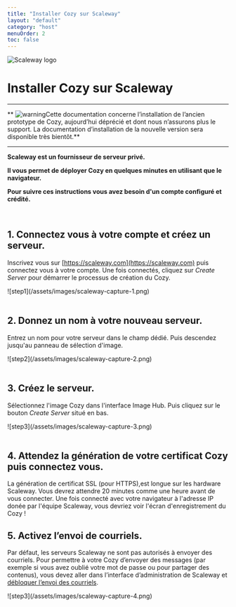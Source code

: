 ```yaml
---
title: "Installer Cozy sur Scaleway"
layout: "default"
category: "host"
menuOrder: 2
toc: false
---
```



<div class="install-inner-logo">
<img alt="Scaleway logo" src="/assets/images/host/scaleway-logo.svg">
</div>

# Installer Cozy sur Scaleway

---

** <img src="/assets/images/warning.png" alt="warning" class="warn">Cette documentation concerne l’installation de l’ancien prototype de Cozy, aujourd’hui déprécié et dont nous n’assurons plus le support. La documentation d’installation de la nouvelle version sera disponible très bientôt.**

---


**Scaleway est un fournisseur de serveur privé.**

**Il vous permet de déployer Cozy en quelques minutes en utilisant que le
navigateur.**

**Pour suivre ces instructions vous avez besoin d'un compte configuré et
crédité.**

<br>

## 1. Connectez vous à votre compte et créez un serveur.

Inscrivez vous sur [https://scaleway.com](https://scaleway.com) puis connectez
vous à votre compte. Une fois connectés, cliquez sur *Create Server* pour
démarrer le processus de création du Cozy.

<div>
![step1](/assets/images/scaleway-capture-1.png)
</div>


<br>

## 2. Donnez un nom à votre nouveau serveur.

Entrez un nom pour votre serveur dans le champ dédié. Puis descendez jusqu'au
panneau de sélection d'image.

<div>
![step2](/assets/images/scaleway-capture-2.png)
</div>

<br>

## 3. Créez le serveur.

Sélectionnez l'image Cozy dans l'interface Image Hub. Puis cliquez sur le
bouton *Create Server* situé en bas.

<div>
![step3](/assets/images/scaleway-capture-3.png)
</div>

<br>

## 4. Attendez la génération de votre certificat Cozy puis connectez vous.

La génération de certificat SSL (pour HTTPS),est longue sur les hardware
Scaleway. Vous devrez attendre 20 minutes comme une heure avant de vous
connecter. Une fois connecté avec votre navigateur à l'adresse IP donée par
l'équipe Scaleway, vous devriez voir l'écran d'enregistrement du Cozy !


## 5. Activez l’envoi de courriels.

Par défaut, les serveurs Scaleway ne sont pas autorisés à envoyer des courriels. Pour permettre à votre Cozy d’envoyer des messages (par exemple si vous avez oublié votre mot de passe ou pour partager des contenus), vous devez aller dans l’interface d’administration de Scaleway et [débloquer l’envoi des courriels](https://www.scaleway.com/faq/server/network/#-I-cannot-send-any-email).

<div>
![step3](/assets/images/scaleway-capture-4.png)
</div>

